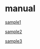 # manual

[sample1](documents/sample1.md)

[sample2](documents/sample2.md)

[sample3](documents/sample3.md)

